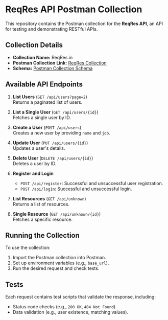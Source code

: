 # ReqRes API Postman Collection

This repository contains the Postman collection for the **ReqRes API**, an API for testing and demonstrating RESTful APIs.

## Collection Details

- **Collection Name:** ReqRes.in
- **Postman Collection Link:** [ReqRes Collection](https://eglegriciute.postman.co/workspace/New-Team-Workspace~32741dd8-a336-42e7-ba32-8dfd7a50a528/collection/18306743-dfa6c315-0552-46c1-b038-cf950448bd01?action=share&source=collection_link&creator=18306743)
- **Schema:** [Postman Collection Schema](https://schema.getpostman.com/json/collection/v2.1.0/collection.json)

## Available API Endpoints

1. **List Users** (`GET /api/users?page=2`)  
   Returns a paginated list of users.

2. **List a Single User** (`GET /api/users/{id}`)  
   Fetches a single user by ID.

3. **Create a User** (`POST /api/users`)  
   Creates a new user by providing `name` and `job`.

4. **Update User** (`PUT /api/users/{id}`)  
   Updates a user's details.

5. **Delete User** (`DELETE /api/users/{id}`)  
   Deletes a user by ID.

6. **Register and Login**

   - `POST /api/register`: Successful and unsuccessful user registration.
   - `POST /api/login`: Successful and unsuccessful login.

7. **List Resources** (`GET /api/unknown`)  
   Returns a list of resources.

8. **Single Resource** (`GET /api/unknown/{id}`)  
   Fetches a specific resource.

## Running the Collection

To use the collection:

1. Import the Postman collection into Postman.
2. Set up environment variables (e.g., `base_url`).
3. Run the desired request and check tests.

## Tests

Each request contains test scripts that validate the response, including:

- Status code checks (e.g., `200 OK`, `404 Not Found`).
- Data validation (e.g., user existence, matching values).
